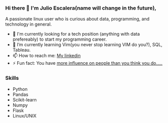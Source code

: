 ### Hi there 👋 I'm Julio Escalera(name will change in the future),

A passionate linux user who is curious about data, programming, and technology in general.


- 🔭 I'm currently looking for a tech position (anything with data prefereably) to start my programming career.
- 🌱 I’m currently learning Vim(you never stop learning VIM do you?), SQL, Tableau.
- 📫 How to reach me: [My linkedin](https://www.linkedin.com/in/julio-escalera/)
- ⚡ Fun fact: You have [more influence on people than you think you do.....](https://open.spotify.com/episode/7qfoZdVJDCI3pz41FKBFvH?si=kpOiXfqwQ_iniEFpymLPGw)

### Skills
- Python
- Pandas
- Scikit-learn
- Numpy
- Flask
- Linux/UNIX
